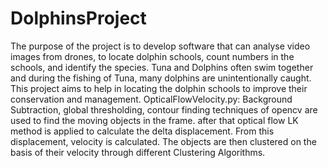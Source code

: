 # DolphinsProject
The purpose of the project is to develop software that can analyse video images from drones, to locate dolphin schools, count numbers in the schools, and identify the species. Tuna and Dolphins often swim together and during the fishing of Tuna, many dolphins are unintentionally caught. This project aims to help in locating the dolphin schools to improve their conservation and management.
OpticalFlowVelocity.py:
Background Subtraction, global thresholding, contour finding techniques of opencv are used to find the moving objects in the frame. after that 
optical flow LK method is applied to calculate the delta displacement. From this displacement, velocity is calculated. The objects are then clustered on the basis of their velocity through different Clustering Algorithms.
